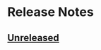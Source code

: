 # Release Notes

## [Unreleased](https://github.com/ixocreate/scheduler-package/compare/0.1.0...develop)
